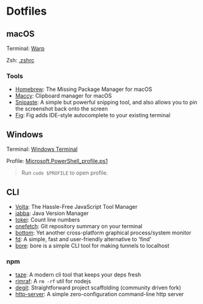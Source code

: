 # Dotfiles

## macOS

Terminal: [Warp](https://www.warp.dev/)

Zsh: [.zshrc](/.zshrc)

### Tools

+ [Homebrew](https://brew.sh/): The Missing Package Manager for macOS
+ [Maccy](https://maccy.app/): Clipboard manager for macOS
+ [Snipaste](https://www.snipaste.com/): A simple but powerful snipping tool, and also allows you to pin the screenshot back onto the screen
+ [Fig](https://fig.io/): Fig adds IDE-style autocomplete to your existing terminal

## Windows

Terminal: [Windows Terminal](https://github.com/microsoft/terminal)

Profile: [Microsoft.PowerShell_profile.ps1](/Microsoft.PowerShell_profile.ps1)

> Run `code $PROFILE` to open profile.

## CLI

+ [Volta](https://volta.sh/): The Hassle-Free JavaScript Tool Manager
+ [jabba](https://github.com/shyiko/jabba): Java Version Manager
+ [tokei](https://github.com/XAMPPRocky/tokei): Count line numbers
+ [onefetch](https://github.com/o2sh/onefetch): Git repository summary on your terminal
+ [bottom](https://github.com/ClementTsang/bottom): Yet another cross-platform graphical process/system monitor
+ [fd](https://github.com/sharkdp/fd): A simple, fast and user-friendly alternative to 'find'
+ [bore](https://github.com/ekzhang/bore): bore is a simple CLI tool for making tunnels to localhost

### npm

+ [taze](https://github.com/antfu/taze): A modern cli tool that keeps your deps fresh
+ [rimraf](https://github.com/isaacs/rimraf): A `rm -rf` util for nodejs
+ [degit](https://github.com/tiged/tiged): Straightforward project scaffolding (community driven fork)
+ [http-server](https://github.com/http-party/http-server): A simple zero-configuration command-line http server
